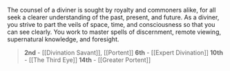 The counsel of a diviner is sought by royalty and commoners alike, for all seek a clearer understanding of the past, present, and future. As a diviner, you strive to part the veils of space, time, and consciousness so that you can see clearly. You work to master spells of discernment, remote viewing, supernatural knowledge, and foresight.

> **2nd** - [[Divination Savant]], [[Portent]]
> **6th** - [[Expert Divination]]
> **10th** - [[The Third Eye]]
> **14th** - [[Greater Portent]]
